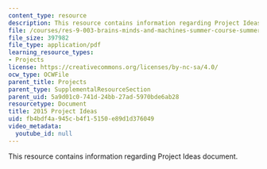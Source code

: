 ```yaml
---
content_type: resource
description: This resource contains information regarding Project Ideas document.
file: /courses/res-9-003-brains-minds-and-machines-summer-course-summer-2015/fb4bdf4a945cb4f15150e89d1d376049_MITRES_9_003SUM15_proj.pdf
file_size: 397982
file_type: application/pdf
learning_resource_types:
- Projects
license: https://creativecommons.org/licenses/by-nc-sa/4.0/
ocw_type: OCWFile
parent_title: Projects
parent_type: SupplementalResourceSection
parent_uid: 5a9d01c0-741d-24bb-27ad-5970bde6ab28
resourcetype: Document
title: 2015 Project Ideas
uid: fb4bdf4a-945c-b4f1-5150-e89d1d376049
video_metadata:
  youtube_id: null
---
```

This resource contains information regarding Project Ideas document.